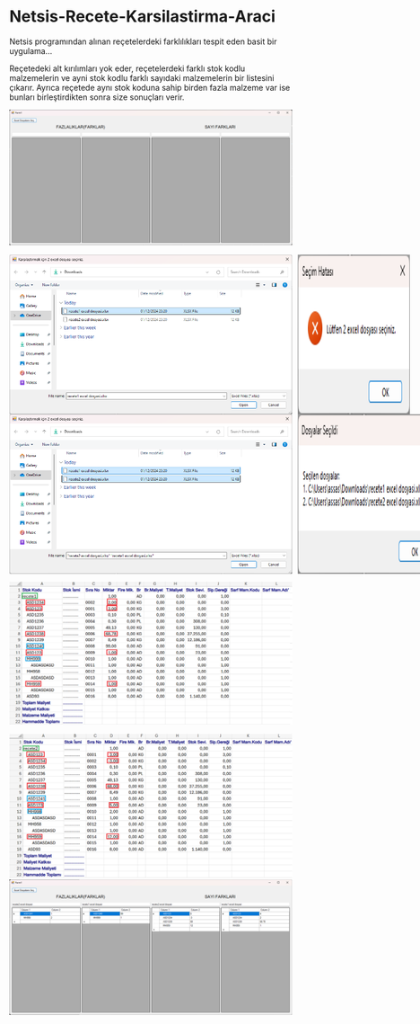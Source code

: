 # Netsis-Recete-Karsilastirma-Araci
Netsis programından alınan reçetelerdeki farklılıkları tespit eden basit bir uygulama...

Reçetedeki alt kırılımları yok eder, reçetelerdeki farklı stok kodlu malzemelerin ve ayni stok kodlu farklı 
sayıdaki malzemelerin bir listesini çıkarır. Ayrıca reçetede aynı stok koduna sahip birden fazla malzeme
var ise bunları birleştirdikten sonra size sonuçları verir.




![](pics/appPic1.png)

<div style="display: flex; gap: 10px;">
    <img src="pics/appPic3.png" alt="Görsel 1" width="625"/>
    <img src="pics/appPic4.png" alt="Görsel 2" width="200"/>
</div>

<div style="display: flex; gap: 10px;">
    <img src="pics/appPic5.png" alt="Görsel 1" width="575"/>
    <img src="pics/appPic6.png" alt="Görsel 2" width="250"/>
</div>

![](pics/recete1pic.png)






![](pics/recete2pic.png)
![](pics/appPic7.png)